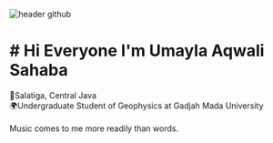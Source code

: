 ![header github](https://github.com/umaylaaqwali/umaylaaqwali/assets/113249694/e5b43689-dc8b-43bd-96d2-992f63f30b84)
# # Hi Everyone I'm Umayla Aqwali Sahaba
🏡Salatiga, Central Java <br>
🌍Undergraduate Student of Geophysics at Gadjah Mada University <br><br>
Music comes to me more readily than words. <br>
